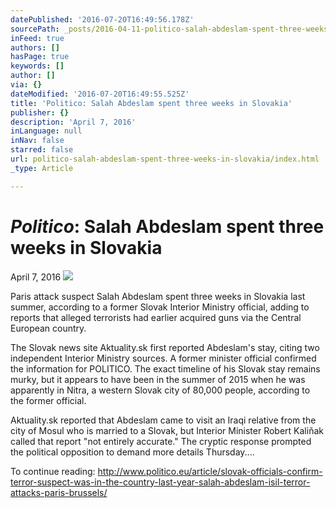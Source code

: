 ```yaml
---
datePublished: '2016-07-20T16:49:56.178Z'
sourcePath: _posts/2016-04-11-politico-salah-abdeslam-spent-three-weeks-in-slovakia.md
inFeed: true
authors: []
hasPage: true
keywords: []
author: []
via: {}
dateModified: '2016-07-20T16:49:55.525Z'
title: 'Politico: Salah Abdeslam spent three weeks in Slovakia'
publisher: {}
description: 'April 7, 2016'
inLanguage: null
inNav: false
starred: false
url: politico-salah-abdeslam-spent-three-weeks-in-slovakia/index.html
_type: Article

---
```

# _**Politico**_**: Salah Abdeslam spent three weeks in Slovakia**

April 7, 2016
![](https://s3-us-west-2.amazonaws.com/the-grid-img/p/8fb0fe050def1f9b2850a90e354b7f613db80eb6.jpg)

Paris attack suspect Salah Abdeslam spent three weeks in Slovakia last summer, according to a former Slovak Interior Ministry official, adding to reports that alleged terrorists had earlier acquired guns via the Central European country.

The Slovak news site Aktuality.sk first reported Abdeslam's stay, citing two independent Interior Ministry sources. A former minister official confirmed the information for POLITICO. The exact timeline of his Slovak stay remains murky, but it appears to have been in the summer of 2015 when he was apparently in Nitra, a western Slovak city of 80,000 people, according to the former official.

Aktuality.sk reported that Abdeslam came to visit an Iraqi relative from the city of Mosul who is married to a Slovak, but Interior Minister Robert Kaliňak called that report "not entirely accurate." The cryptic response prompted the political opposition to demand more details Thursday....

To continue reading: http://www.politico.eu/article/slovak-officials-confirm-terror-suspect-was-in-the-country-last-year-salah-abdeslam-isil-terror-attacks-paris-brussels/